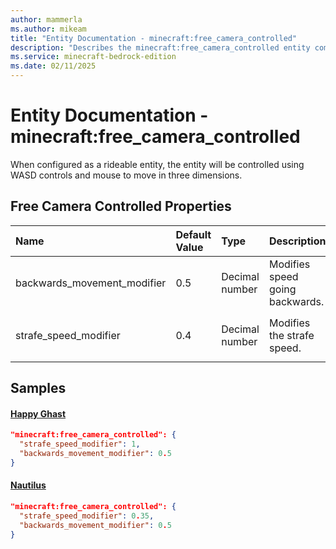 ```yaml
---
author: mammerla
ms.author: mikeam
title: "Entity Documentation - minecraft:free_camera_controlled"
description: "Describes the minecraft:free_camera_controlled entity component"
ms.service: minecraft-bedrock-edition
ms.date: 02/11/2025 
---
```


# Entity Documentation - minecraft:free_camera_controlled

When configured as a rideable entity, the entity will be controlled using WASD controls and mouse to move in three dimensions.


## Free Camera Controlled Properties

|Name       |Default Value |Type |Description |Example Values |
|:----------|:-------------|:----|:-----------|:------------- |
| backwards_movement_modifier | 0.5 | Decimal number | Modifies speed going backwards. | Happy Ghast: `0.5` | 
| strafe_speed_modifier | 0.4 | Decimal number | Modifies the strafe speed. | Happy Ghast: `1`, Nautilus: `0.35` | 

## Samples

#### [Happy Ghast](https://github.com/Mojang/bedrock-samples/tree/preview/behavior_pack/entities/happy_ghast.json)


```json
"minecraft:free_camera_controlled": {
  "strafe_speed_modifier": 1,
  "backwards_movement_modifier": 0.5
}
```

#### [Nautilus](https://github.com/Mojang/bedrock-samples/tree/preview/behavior_pack/entities/nautilus.json)


```json
"minecraft:free_camera_controlled": {
  "strafe_speed_modifier": 0.35,
  "backwards_movement_modifier": 0.5
}
```
